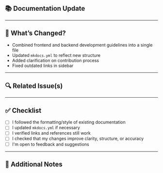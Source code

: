 ## 📚 Documentation Update

<!-- Describe the purpose of this PR in one or two sentences. Example: "This PR updates the contributor guidelines by merging frontend and backend sections." -->

---

## 📝 What’s Changed?

<!-- Briefly outline what parts of the documentation were added, changed, removed, or reorganized -->

- Combined frontend and backend development guidelines into a single file
- Updated `mkdocs.yml` to reflect new structure
- Added clarification on contribution process
- Fixed outdated links in sidebar

---

## 🔍 Related Issue(s)

<!-- Link to related issues, discussions, or context (e.g., closes #123) -->

---

## ✅ Checklist

- [ ] I followed the formatting/style of existing documentation
- [ ] I updated `mkdocs.yml` if necessary
- [ ] I verified links and references still work
- [ ] I checked that my changes improve clarity, structure, or accuracy
- [ ] I'm open to feedback and suggestions

---

## 🙋 Additional Notes

<!-- Optional: Include anything you want reviewers to be aware of -->
